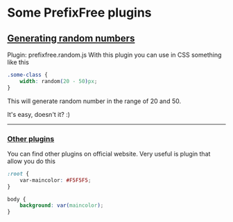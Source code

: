 # Some PrefixFree plugins
## [Generating random numbers](prefixfree.random.js)

Plugin: prefixfree.random.js
With this plugin you can use in CSS something like this

```css
.some-class {
	width: random(20 - 50)px;
}
```

This will generate random number in the range of 20 and 50.

It's easy, doesn't it? :)

---

### [Other plugins](http://leaverou.github.io/prefixfree/#plugins)

You can find other plugins on official website. Very useful is plugin that allow you do this

```css
:root {
	var-maincolor: #F5F5F5;
}

body {
	background: var(maincolor);
}
```